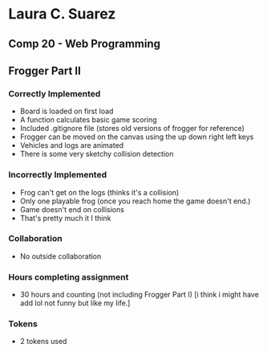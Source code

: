 # Laura C. Suarez
## Comp 20 - Web Programming
## Frogger Part II

### Correctly Implemented
+ Board is loaded on first load
+ A function calculates basic game scoring
+ Included .gitignore file (stores old versions of frogger for reference)
+ Frogger can be moved on the canvas using the up down right left keys
+ Vehicles and logs are animated
+ There is some very sketchy collision detection

### Incorrectly Implemented
+ Frog can't get on the logs (thinks it's a collision)
+ Only one playable frog (once you reach home the game doesn't end.)
+ Game doesn't end on collisions
+ That's pretty much it I think

### Collaboration
+ No outside collaboration

### Hours completing assignment
+ 30 hours and counting (not including Frogger Part I) [i think i might have add lol not funny but like my life.]

### Tokens
+ 2 tokens used



